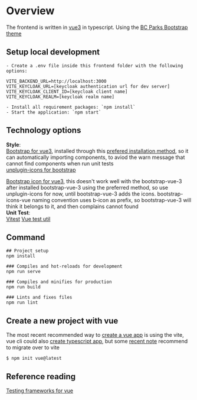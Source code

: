 # Overview

The frontend is written in [vue3](https://vuejs.org) in typescript. Using the [BC Parks Bootstrap theme](https://digitalspace.github.io/bcparks-bootstrap-theme/)

## Setup local development

```
- Create a .env file inside this frontend folder with the following options:

VITE_BACKEND_URL=http://localhost:3000
VITE_KEYCLOAK_URL=[keycloak authentication url for dev server]
VITE_KEYCLOAK_CLIENT_ID=[keycloak client name]
VITE_KEYCLOAK_REALM=[keycloak realm name]

- Install all requirement packages: `npm install`
- Start the application: `npm start`
```

## Technology options

**Style**:  
[Bootstrap for vue3](https://cdmoro.github.io/bootstrap-vue-3/components/Button.html), installed through this [prefered installation method](https://cdmoro.github.io/bootstrap-vue-3/getting-started/#preferred-installation), so it can automatically importing components, to aviod the warn message that cannot find components when run unit tests  
[unplugin-icons for bootstrap](https://github.com/antfu/unplugin-icons)

[Bootstrap icon for vue3](https://github.com/tommyip/bootstrap-icons-vue), this doesn't work well with the bootstrap-vue-3 after installed bootstrap-vue-3 using the preferred method, so use unplugin-icons for now, until bootstrap-vue-3 adds the icons. bootstrap-icons-vue naming convention uses b-icon as prefix, so bootstrap-vue-3 will think it belongs to it, and then complains cannot found  
**Unit Test**:  
[Vitest](https://vitest.dev/api/)
[Vue test util](https://v1.test-utils.vuejs.org/api/)

## Command

```
## Project setup
npm install

### Compiles and hot-reloads for development
npm run serve

### Compiles and minifies for production
npm run build

### Lints and fixes files
npm run lint
```

## Create a new project with vue

The most recent recommended way to [create a vue app](https://vuejs.org/guide/quick-start.html#with-build-tools) is using the vite, vue cli could also [create typescript app](https://vuejs.org/guide/typescript/overview.html), but some [recent note](https://vuejs.org/guide/typescript/overview.html#note-on-vue-cli-and-ts-loader) recommend to migrate over to vite

```
$ npm init vue@latest
```

## Reference reading

[Testing frameworks for vue](https://vuejs.org/guide/scaling-up/testing.html#unit-testing)
